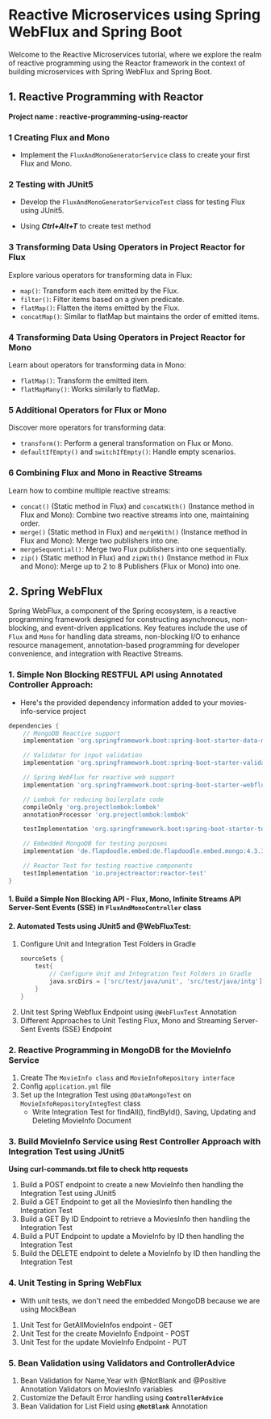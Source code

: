 # Reactive Microservices using Spring WebFlux and Spring Boot

Welcome to the Reactive Microservices tutorial, where we explore the realm of reactive programming using the Reactor framework in the context of building microservices with Spring WebFlux and Spring Boot.

## 1. Reactive Programming with Reactor
**Project name : reactive-programming-using-reactor**

### 1 Creating Flux and Mono
- Implement the `FluxAndMonoGeneratorService` class to create your first Flux and Mono.

### 2 Testing with JUnit5
- Develop the `FluxAndMonoGeneratorServiceTest` class for testing Flux using JUnit5. 
* Using ***Ctrl+Alt+T*** to create test method

### 3 Transforming Data Using Operators in Project Reactor for Flux
Explore various operators for transforming data in Flux:
- `map()`: Transform each item emitted by the Flux.
- `filter()`: Filter items based on a given predicate.
- `flatMap()`: Flatten the items emitted by the Flux.
- `concatMap()`: Similar to flatMap but maintains the order of emitted items.

### 4 Transforming Data Using Operators in Project Reactor for Mono
Learn about operators for transforming data in Mono:
- `flatMap()`: Transform the emitted item.
- `flatMapMany()`: Works similarly to flatMap.

### 5 Additional Operators for Flux or Mono
Discover more operators for transforming data:
- `transform()`: Perform a general transformation on Flux or Mono.
- `defaultIfEmpty()` and `switchIfEmpty()`: Handle empty scenarios.

### 6 Combining Flux and Mono in Reactive Streams
Learn how to combine multiple reactive streams:
- `concat()` (Static method in Flux) and `concatWith()` (Instance method in Flux and Mono): Combine two reactive streams into one, maintaining order.
- `merge()` (Static method in Flux) and `mergeWith()` (Instance method in Flux and Mono): Merge two publishers into one.
- `mergeSequential()`: Merge two Flux publishers into one sequentially.
- `zip()` (Static method in Flux) and `zipWith()` (Instance method in Flux and Mono): Merge up to 2 to 8 Publishers (Flux or Mono) into one.

## 2. Spring WebFlux
Spring WebFlux, a component of the Spring ecosystem, is a reactive programming framework designed for constructing asynchronous, non-blocking, and event-driven applications. Key features include the use of `Flux` and `Mono` for handling data streams, non-blocking I/O to enhance resource management, annotation-based programming for developer convenience, and integration with Reactive Streams.

### 1. Simple Non Blocking RESTFUL API using Annotated Controller Approach:
* Here's the provided dependency information added to your movies-info-service project
```groovy
dependencies {
	// MongoDB Reactive support
	implementation 'org.springframework.boot:spring-boot-starter-data-mongodb-reactive'

	// Validator for input validation
	implementation 'org.springframework.boot:spring-boot-starter-validation'

	// Spring WebFlux for reactive web support
	implementation 'org.springframework.boot:spring-boot-starter-webflux'

	// Lombok for reducing boilerplate code
	compileOnly 'org.projectlombok:lombok'
	annotationProcessor 'org.projectlombok:lombok'

	testImplementation 'org.springframework.boot:spring-boot-starter-test'

	// Embedded MongoDB for testing purposes
	implementation 'de.flapdoodle.embed:de.flapdoodle.embed.mongo:4.3.3'

	// Reactor Test for testing reactive components
	testImplementation 'io.projectreactor:reactor-test'
}
```
####  1. Build a Simple Non Blocking API - Flux, Mono, Infinite Streams API Server-Sent Events (SSE) in `FluxAndMonoController` class
####  2. Automated Tests using JUnit5 and @WebFluxTest:
1. Configure Unit and Integration Test Folders in Gradle
    ```groovy
    sourceSets {
        test{
            // Configure Unit and Integration Test Folders in Gradle
            java.srcDirs = ['src/test/java/unit', 'src/test/java/intg']
        }
    }
    ```
2. Unit test Spring Webflux Endpoint using `@WebFluxTest` Annotation
3. Different Approaches to Unit Testing Flux, Mono and Streaming Server-Sent Events (SSE) Endpoint
### 2. Reactive Programming in MongoDB for the MovieInfo Service
1. Create The `MovieInfo class` and `MovieInfoRepository interface`
2. Config `application.yml` file
3. Set up the Integration Test using `@DataMongoTest` on `MovieInfoRepositoryIntegTest` class
   - Write Integration Test for findAll(), findById(), Saving, Updating and Deleting MovieInfo Document
### 3. Build MovieInfo Service using Rest Controller Approach with Integration Test using JUnit5
**Using curl-commands.txt file to check http requests**
1. Build a POST endpoint to create a new MovieInfo then handling the Integration Test using JUnit5
2. Build a GET Endpoint to get all the MoviesInfo  then handling the Integration Test
3. Build a GET By ID Endpoint to retrieve a MoviesInfo  then handling the Integration Test
4. Build a PUT Endpoint to update a MovieInfo by ID  then handling the Integration Test
5. Build the DELETE endpoint to delete a MovieInfo by ID  then handling the Integration Test
### 4. Unit Testing in Spring WebFlux
* With unit tests, we don't need the embedded MongoDB because we are using MockBean
1. Unit Test for GetAllMovieInfos endpoint - GET
2. Unit Test for the create MovieInfo Endpoint - POST
3. Unit Test for the update MovieInfo Endpoint - PUT
### 5. Bean Validation using Validators and ControllerAdvice
1. Bean Validation for Name,Year with @NotBlank and @Positive Annotation Validators on MoviesInfo variables
2. Customize the Default Error handling using **`ControllerAdvice`**
3. Bean Validation for List Field using **`@NotBlank`** Annotation
